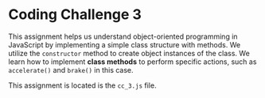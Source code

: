 # Coding Challenge 3

This assignment helps us understand object-oriented programming in JavaScript by implementing a simple class structure with methods. We utilize the `constructor` method to create object instances of the class. We learn how to implement **class methods** to perform specific actions, such as `accelerate()` and `brake()` in this case. 

This assignment is located is the `cc_3.js` file.
